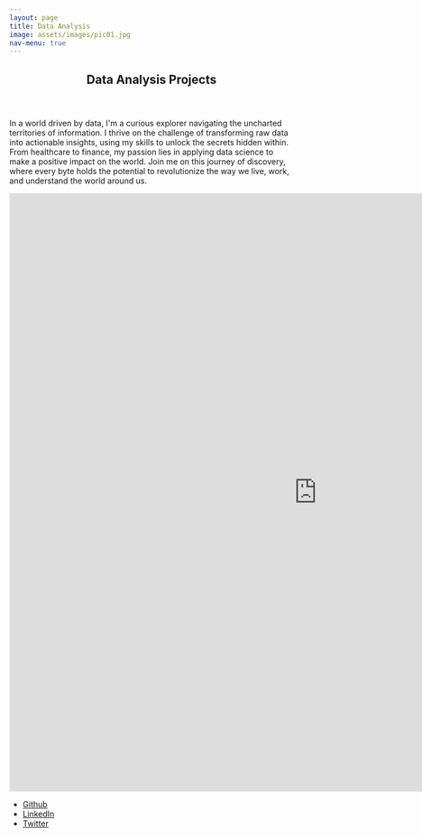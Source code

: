 ```yaml
---
layout: page
title: Data Analysis
image: assets/images/pic01.jpg
nav-menu: true
---
```


<!-- Main -->
<div id="main" class="alt">

<!-- One -->
<section id="one">
	<div class="inner">
		<header class="major">
			<h1>Data Analysis Projects</h1>
		</header>

<!-- Content -->
<h2 id="content" hidden>About Me</h2>
<p>In a world driven by data, I'm a curious explorer navigating the uncharted territories of information. I thrive on the challenge of transforming raw data into actionable insights, using my skills to unlock the secrets hidden within. From healthcare to finance, my passion lies in applying data science to make a positive impact on the world. Join me on this journey of discovery, where every byte holds the potential to revolutionize the way we live, work, and understand the world around us.</p>

<iframe title="crime_stats1" width="1090" height="1060" src="https://app.powerbi.com/view?r=eyJrIjoiMzMxM2JjMzYtZDEzYy00YWJkLWJkOTAtNjZhNmI2ODBjZmQ4IiwidCI6ImQ2MDQ4NzQ5LTVjNjctNDExMy1iYTA5LWU2NzA5ODgzMDI5YiJ9" frameborder="0" allowFullScreen="true"></iframe>

<h2 id="content" hidden>My Blogs</h2>
<p hidden>My blogs on Medium: <a href="https://medium.com/@caotouchan">@caotouchan</a></p>

<h2 id="content" hidden>Others</h2>
<ul class="icons">
    <li><a href="https://github.com/CaoTouChan/" class="icon alt fa-github"><span class="label">Github</span></a></li>    
    <li><a href="https://www.linkedin.com/in/minqi-chen/" class="icon alt fa-linkedin"><span class="label">LinkedIn</span></a></li>
    <li><a href="https://twitter.com/caotouchan" class="icon alt fa-twitter"><span class="label">Twitter</span></a></li>
</ul>

</div>
